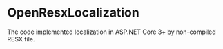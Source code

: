 # OpenResxLocalization
The code implemented localization in ASP.NET Core 3+ by non-compiled RESX file. 
